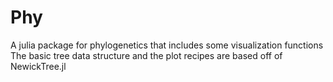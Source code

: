 # Phy
A julia package for phylogenetics that includes some visualization functions
The basic tree data structure and the plot recipes are based off of NewickTree.jl

